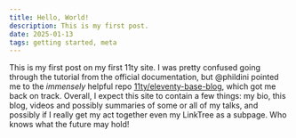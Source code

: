 ```yaml
---
title: Hello, World!
description: This is my first post.
date: 2025-01-13
tags: getting started, meta
---
```

This is my first post on my first 11ty site. I was pretty confused going through the tutorial from the official documentation, but @phildini pointed me to the *immensely* helpful repo [11ty/eleventy-base-blog](https://github.com/11ty/eleventy-base-blog/), which got me back on track. Overall, I expect this site to contain a few things: my bio, this blog, videos and possibly summaries of some or all of my talks, and possibly if I really get my act together even my LinkTree as a subpage. Who knows what the future may hold!